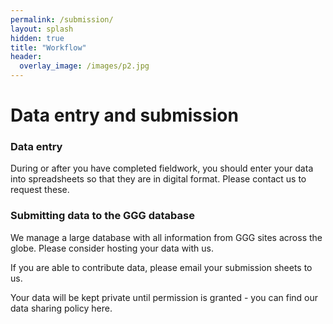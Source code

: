 ```yaml
---
permalink: /submission/
layout: splash
hidden: true
title: "Workflow"
header:
  overlay_image: /images/p2.jpg
---
```


# Data entry and submission

### Data entry

During or after you have completed fieldwork, you should enter your data into spreadsheets so that they are in digital format. Please contact us to request these. 

### Submitting data to the GGG database

We manage a large database with all information from GGG sites across the globe. Please consider hosting your data with us. 

If you are able to contribute data, please email your submission sheets to us. 

Your data will be kept private until permission is granted - you can find our data sharing policy here.
